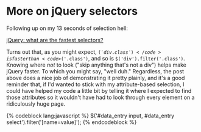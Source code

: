 # More on jQuery selectors

Following up on my 13 seconds of selection hell:

<a href="http://benjaminsterling.com/jquery-what-are-the-fastest-selector/">jQuery: what are the fastest selectors?</a>

Turns out that, as you might expect, <code>$('div.class')</code> is faster than <code>$('.class')</code>, and so is <code>$('div').filter('.class')</code>. Knowing where <em>not</em> to look ("skip anything that's not a div") helps make jQuery faster. To which you might say, "well duh." Regardless, the post above does a nice job of demonstrating it pretty plainly, and it's a good reminder that, if I'd wanted to stick with my attribute-based selection, I could have helped my code a little bit by telling it where I expected to find those attributes so it wouldn't have had to look through every element on a ridiculously huge page.

{% codeblock lang:javascript %}
$('#data_entry input, #data_entry select').filter('[name=value]');</pre></div>
{% endcodeblock %}
